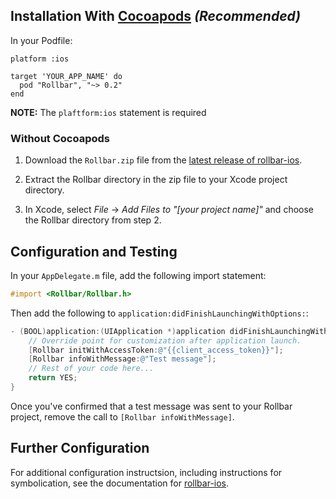 ## Installation With <a href="http://cocoapods.org/" target="_blank" rel="noopener">Cocoapods</a> _(Recommended)_

In your Podfile:

```
platform :ios

target 'YOUR_APP_NAME' do
  pod "Rollbar", "~> 0.2"
end
```
**NOTE:** The `plaftform:ios` statement is required 


### Without Cocoapods

1. Download the `Rollbar.zip` file from the <a href="https://github.com/rollbar/rollbar-ios/releases/latest/" target="_blank" rel="noopener">latest release of rollbar-ios</a>.

2. Extract the Rollbar directory in the zip file to your Xcode project directory.

3. In Xcode, select _File_ -> _Add Files to "[your project name]"_ and choose the Rollbar directory from step 2.

## Configuration and Testing

In your `AppDelegate.m` file, add the following import statement:

```objective-c
#import <Rollbar/Rollbar.h>
```

Then add the following to `application:didFinishLaunchingWithOptions:`:

```objective-c
- (BOOL)application:(UIApplication *)application didFinishLaunchingWithOptions:(NSDictionary *)launchOptions {
    // Override point for customization after application launch.
    [Rollbar initWithAccessToken:@"{{client_access_token}}"];
    [Rollbar infoWithMessage:@"Test message"];
    // Rest of your code here...
    return YES;
}
```

Once you've confirmed that a test message was sent to your Rollbar project, remove the call to `[Rollbar infoWithMessage]`.

## Further Configuration

For additional configuration instructsion, including instructions for symbolication, see the documentation for <a href="https://rollbar.com/docs/notifier/rollbar-ios" target="_blank" rel="noopener">rollbar-ios</a>.
